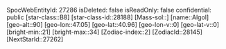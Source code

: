 ﻿---
location: [40.96,47.05,90]
type: Station
tags:
- astro/Star

---
SpocWebEntityId: 27286
isDeleted: false
isReadOnly: false
confidential: public
[star-class::B8]
[star-class-id::28188]
[Mass-sol::]
[name::Algol]
[geo-alt::90]
[geo-lon::47.05]
[geo-lat::40.96]
[geo-lon-v::0]
[geo-lat-v::0]
[bright-min::21]
[bright-max::34]
[Zodiac-index::2]
[ZodiacId::28145]
[NextStarId::27262]

